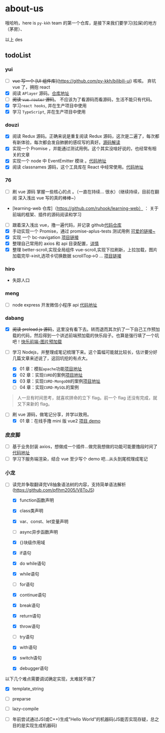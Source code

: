 # about-us

哦哈哟，here is `py-kkh` team 的第一个仓库，是接下来我们要学习(拉屎)的地方（茅房）、

以上 des

## todoList

### yui

- [ ] ~~vue 写一个 [UI 组件库]~~(https://github.com/py-kkh/bilibili-ui) 咳咳。 弃坑 vue 了，拥抱 react
- [x] 阅读 `APlayer` 源码。[仓库地址](https://github.com/miaoyuxinbaby/APlayer)
- [ ] ~~阅读 `vue-router` 源码~~。 不应该为了看源码而看源码，生活不能只有代码。
- [x] 学习`react hooks`, 并在生产项目中使用
- [x] 学习 `TypeScript`, 并在生产项目中使用

### douzi

- [x] 阅读 Redux 源码。正确来说是重复阅读 Redux 源码，这次是二遍了，每次都有新体验，每次都会发自肺腑的感叹写的真好。[源码解读](https://github.com/dongliang1993/learn-excellent-source-code/tree/master/redux%20%E6%BA%90%E7%A0%81%E5%AD%A6%E4%B9%A0)
- [x] 实现一个 Promise ，并能通过测试用例。这个其实没啥好说的，也经常有相关的文章
- [x] 实现一个 node 中 EventEmitter 模块 。[代码地址](https://github.com/dongliang1993/learn-excellent-source-code/tree/master/EventEmitter%20%E8%BD%AE%E5%AD%90)
- [x] 阅读 classnames 源码，这个工具库在 React 中经常使用。[代码地址](https://github.com/dongliang1993/learn-excellent-source-code/tree/master/classNames%20%E6%BA%90%E7%A0%81%E5%AD%A6%E4%B9%A0)

### 76

- [ ] 刷 vue 源码 掌握一些核心的点 。（一直在持续... 很水）（继续持续，目前在翻阅 深入浅出 vue 写的真的棒棒~）
- [learning-web 仓库]（https://github.com/ruhook/learning-web） ： 关于前端的框架、插件的源码阅读和学习
- [ ] 跟着深入浅出 vue，撸一遍代码，并记录 github[代码仓库](https://github.com/ruhook/myself-vue)
- [x] 手动实现一个 Promise，通过 promise-aplus-tests 测试用例 [可爱的链接~](https://github.com/ruhook/my-promise)
- [x] 实现 一个 bc-navigation [项目链接](https://github.com/ruhook/bc-navigation)
- [x] 整理自己常用的 axios 和 api 目录配置，[详情](https://github.com/ruhook/axios-myself)
- [x] 整理 better-scroll,实现全局组件 vue-scroll,实现下拉刷新，上拉加载，图片加载完毕->init,选项卡切换数据 scrollTop->0 ... [项目链接](https://github.com/ruhook/vue-scroll)

### hiro

- 失踪人口

### meng

- [ ] node express 开发微信小程序 api [代码地址](https://github.com/Wonderfour/xcx-js)

### dabang

- [x] ~~阅读 preload.js 源码~~，这里没有看下去。转而退而其次扒了一下自己工作预加载的代码，然后得到一个讲述前端预加载的快乐段子。也算是强行填了一个坑吧！[快乐前端-图片预加载](https://www.cnblogs.com/chedabang/p/10508329.html)

- [ ] 学习 Nodejs，并整理成笔记梳理下来。这个篇幅可能就比较长，估计要分好几篇文章来述说了，这回坑挖的有点大。
  - [x] 01 章：模拟`apache`功能[项目地址](https://github.com/CheDabang/blogCode/tree/master/NodeStudy/DEMO_01)
  - [x] 02 章：实现`CURD`的案例[项目地址](https://github.com/CheDabang/blogCode/tree/master/NodeStudy/DEMO_02)
  - [x] 03 章：实现`CURD-MongoDB`的案例[项目地址](https://github.com/CheDabang/blogCode/tree/master/NodeStudy/DEMO_03)
  - [ ] 04 章：实现`CURD-MySQL`的案例
> 人一旦有时间思考，就喜欢拼命的立下 flag。前一个 flag 还没有完成，就又下来新的 flag。

- [ ] 刷 vue 源码，做笔记分享，并学以致用。
  - [x] 01 章：在线手撸 mini 版 vue2 [项目 demo](https://github.com/CheDabang/blogCode/tree/master/learnVue2)

### 皮皮脚

- [ ] 基于业务封装 axios，想做成一个插件...做完我想做的功能可能要撸段时间了[代码地址](https://github.com/jeodeng/jee-axios)
- [ ] 学习下服务端渲染，结合 vue 至少写个 demo 吧...从头到尾梳理成笔记

### 小龙

- [ ] 读完并争取翻译完V8抽象语法树的内容，支持简单语法解析(https://github.com/pflhm2005/V8ToJS)
  - [x] function函数声明
  - [x] class类声明
  - [x] var、const、let变量声明
  - [ ] async异步函数声明
  
  - [x] {}块级作用域
  - [x] if语句
  - [x] do while语句
  - [x] while语句
  - [ ] for语句
  - [x] continue语句
  - [x] break语句
  - [x] return语句
  - [x] throw语句
  - [ ] try语句
  - [x] with语句
  - [x] switch语句
  - [x] debugger语句

以下几个难点需要调试确定实现，太难就不搞了
  - [x] template_string
  - [ ] preparse
  - [ ] lazy-compile

- [ ] 年前尝试通过JS(或C++)生成"Hello World"的机器码(JS能否实现存疑，总之目的是实现生成机器码)
